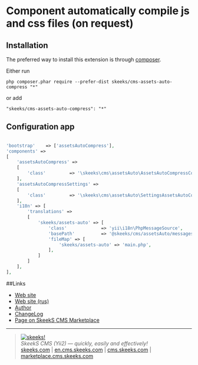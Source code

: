 Component automatically compile js and css files (on request)
===================================

Installation
------------

The preferred way to install this extension is through [composer](http://getcomposer.org/download/).

Either run

```
php composer.phar require --prefer-dist skeeks/cms-assets-auto-compress "*"
```

or add

```
"skeeks/cms-assets-auto-compress": "*"
```

Configuration app
----------

```php

'bootstrap'    => ['assetsAutoCompress'],
'components' =>
[
    'assetsAutoCompress' =>
    [
        'class'         => '\skeeks\cms\assetsAuto\AssetsAutoCompressComponent',
    ],
    'assetsAutoCompressSettings' =>
    [
        'class'         => '\skeeks\cms\assetsAuto\SettingsAssetsAutoCompress',
    ],
    'i18n' => [
        'translations' =>
        [
            'skeeks/assets-auto' => [
                'class'             => 'yii\i18n\PhpMessageSource',
                'basePath'          => '@skeeks/cms/assetsAuto/messages',
                'fileMap' => [
                    'skeeks/assets-auto' => 'main.php',
                ],
            ]
        ]
    ],
],

```

##Links
* [Web site](http://en.cms.skeeks.com)
* [Web site (rus)](http://cms.skeeks.com)
* [Author](http://skeeks.com)
* [ChangeLog](https://github.com/skeeks-cms/cms-assets-auto-compress/blob/master/CHANGELOG.md)
* [Page on SkeekS CMS Marketplace](http://marketplace.cms.skeeks.com/solutions/instrumentyi/razrabotchiku/75-komponent-optimizatsii-koda-js-i-css-d)



___

> [![skeeks!](https://gravatar.com/userimage/74431132/13d04d83218593564422770b616e5622.jpg)](http://skeeks.com)  
<i>SkeekS CMS (Yii2) — quickly, easily and effectively!</i>  
[skeeks.com](http://skeeks.com) | [en.cms.skeeks.com](http://en.cms.skeeks.com) | [cms.skeeks.com](http://cms.skeeks.com) | [marketplace.cms.skeeks.com](http://marketplace.cms.skeeks.com)


